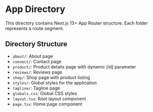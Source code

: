 # App Directory

This directory contains Next.js 13+ App Router structure. Each folder represents a route segment.

## Directory Structure

- `about/`: About page
- `connect/`: Contact page
- `product/`: Product details page with dynamic [id] parameter
- `reviews/`: Reviews page
- `shop/`: Shop page with product listing
- `styles/`: Global styles for the application
- `tagline/`: Tagline page
- `globals.css`: Global CSS styles
- `layout.tsx`: Root layout component
- `page.tsx`: Home page component 
